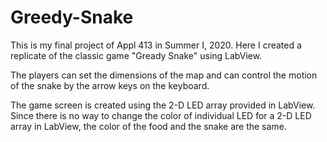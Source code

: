 # Greedy-Snake
This is my final project of Appl 413 in Summer Ⅰ, 2020. Here I created a replicate of the classic game "Gready Snake" using LabView.

The players can set the dimensions of the map and can control the motion of the snake by the arrow keys on the keyboard.

The game screen is created using the 2-D LED array provided in LabView. Since there is no way to change the color of individual LED for a 2-D LED array in LabView, the color of the food and the snake are the same.
